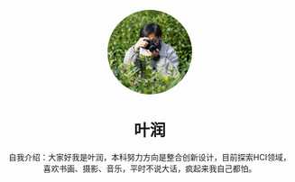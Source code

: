 <p align="center">
  <img width="150" src="https://github.com/wengstA/fab_hw/blob/main/_media/yr.jpg?raw=true" alt="叶润" style="border-radius:50%;">
</p>

<h1 align="center">叶润</h1>

<p align="center">
 自我介绍：大家好我是叶润，本科努力方向是整合创新设计，目前探索HCI领域，喜欢书画、摄影、音乐，平时不说大话，疯起来我自己都怕。
</p>
